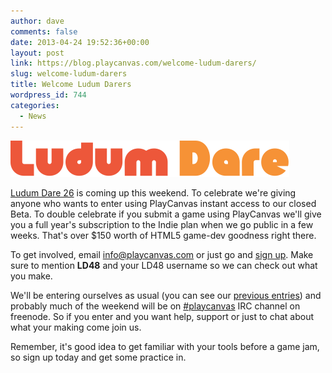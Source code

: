 ```yaml
---
author: dave
comments: false
date: 2013-04-24 19:52:36+00:00
layout: post
link: https://blog.playcanvas.com/welcome-ludum-darers/
slug: welcome-ludum-darers
title: Welcome Ludum Darers
wordpress_id: 744
categories:
  - News
---
```


![Ludum Dare logo](/assets/media/ludum-dare-logo.svg)

[Ludum Dare 26](https://ludumdare.com/) is coming up this weekend. To celebrate we're giving anyone who wants to enter using PlayCanvas instant access to our closed Beta. To double celebrate if you submit a game using PlayCanvas we'll give you a full year's subscription to the Indie plan when we go public in a few weeks. That's over $150 worth of HTML5 game-dev goodness right there.

To get involved, email <info@playcanvas.com> or just go and [sign up](https://playcanvas.com/). Make sure to mention **LD48** and your LD48 username so we can check out what you make.

We'll be entering ourselves as usual (you can see our [previous entries](http://www.ludumdare.com/compo/author/daredevildave/)) and probably much of the weekend will be on [#playcanvas](http://webchat.freenode.net/?channels=playcanvas&uio=d4) IRC channel on freenode. So if you enter and you want help, support or just to chat about what your making come join us.

Remember, it's good idea to get familiar with your tools before a game jam, so sign up today and get some practice in.
